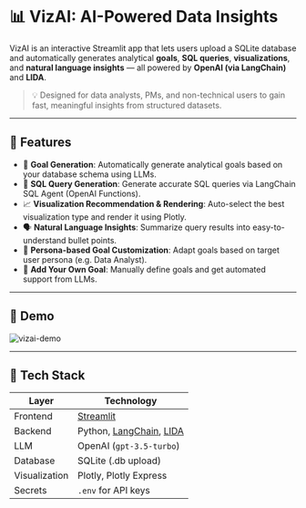 # 📊 VizAI: AI-Powered Data Insights

VizAI is an interactive Streamlit app that lets users upload a SQLite database and automatically generates analytical **goals**, **SQL queries**, **visualizations**, and **natural language insights** — all powered by **OpenAI (via LangChain)** and **LIDA**.

> 💡 Designed for data analysts, PMs, and non-technical users to gain fast, meaningful insights from structured datasets.

---

## 🔧 Features

- 🧠 **Goal Generation**: Automatically generate analytical goals based on your database schema using LLMs.
- 📄 **SQL Query Generation**: Generate accurate SQL queries via LangChain SQL Agent (OpenAI Functions).
- 📈 **Visualization Recommendation & Rendering**: Auto-select the best visualization type and render it using Plotly.
- 🗣 **Natural Language Insights**: Summarize query results into easy-to-understand bullet points.
- 🧍 **Persona-based Goal Customization**: Adapt goals based on target user persona (e.g. Data Analyst).
- 🧩 **Add Your Own Goal**: Manually define goals and get automated support from LLMs.

---

## 🚀 Demo

![vizai-demo]((https://drive.google.com/file/d/1Y7V_nPeFDzS46UIMDQtqu8yKwMUWnJep/view?usp=sharing))

---

## 🧰 Tech Stack

| Layer       | Technology                          |
|------------|--------------------------------------|
| Frontend   | [Streamlit](https://streamlit.io/)   |
| Backend    | Python, [LangChain](https://www.langchain.com/), [LIDA]((https://microsoft.github.io/lida/)) |
| LLM        | OpenAI (`gpt-3.5-turbo`)             |
| Database   | SQLite (.db upload)                  |
| Visualization | Plotly, Plotly Express           |
| Secrets    | `.env` for API keys                  |



